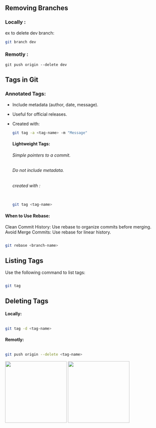 ## Removing Branches

### Locally :
ex to delete dev branch:

```bash
git branch dev
```

### Remotly :

```
git push origin --delete dev

```

## Tags in Git

### Annotated Tags:
- Include metadata (author, date, message).
- Useful for official releases.
- Created with:

  ```bash
  git tag -a <tag-name> -m "Message"

  ```

  #### Lightweight Tags:
  ###### Simple pointers to a commit.
  ###### Do not include metadata.
  ###### created with :

    ```bash

    git tag <tag-name>


    ```

#### When to Use Rebase:

Clean Commit History: Use rebase to organize commits before merging.
Avoid Merge Commits: Use rebase for linear history.

```bash

git rebase <branch-name>

```

## Listing Tags

Use the following command to list tags:
```bash

git tag

```

## Deleting Tags
#### Locally:

```bash

git tag -d <tag-name>

```

#### Remotly:

```bash

git push origin --delete <tag-name>

```

<div>
<img src="https://github.com/user-attachments/assets/021fa8c2-351a-4873-9726-7c47fd9a625c" width="200">
<img src="https://github.com/user-attachments/assets/021fa8c2-351a-4873-9726-7c47fd9a625c" width="200">
</div>






